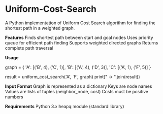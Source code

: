# Uniform-Cost-Search
A Python implementation of Uniform Cost Search algorithm for finding the shortest path in a weighted graph.

**Features**
Finds shortest path between start and goal nodes
Uses priority queue for efficient path finding
Supports weighted directed graphs
Returns complete path traversal

**Usage**

graph = {
    'A': [('B', 4), ('C', 1)],
    'B': [('A', 4), ('D', 3)],
    'C': [('A', 1), ('F', 5)]
}

result = uniform_cost_search('A', 'F', graph)
print(" -> ".join(result))

**Input Format**
Graph is represented as a dictionary
Keys are node names
Values are lists of tuples (neighbor_node, cost)
Costs must be positive numbers

**Requirements**
Python 3.x
heapq module (standard library)
